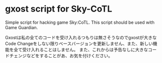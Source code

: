 # gxost script for Sky-CoTL
Simple script for hacking game Sky:CoTL.
This script should be used with Game Guardian.

Gxostは私の全てのコードを受け入れるつもりは無さそうなのでgxostが大きなCode Changeをしない限りベースバージョンを更新しません、また、新しい機能を全て受け入れることはしません。
また、これからは予告なしに大きなコードチェンジなどをすることがあ、お気を付けください。
